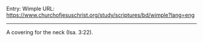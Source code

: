 Entry: Wimple
URL: https://www.churchofjesuschrist.org/study/scriptures/bd/wimple?lang=eng

---

A covering for the neck (Isa. 3:22).
